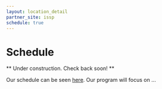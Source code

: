 ```yaml
---
layout: location_detail
partner_site: issp
schedule: true
---
```


# Schedule

** Under construction. Check back soon! **

Our schedule can be seen [here](https://www.google.com). Our program will focus on ...
